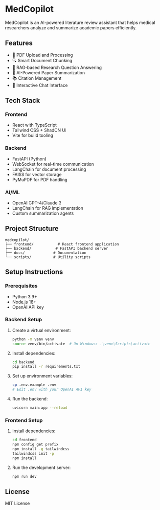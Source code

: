 # MedCopilot

MedCopilot is an AI-powered literature review assistant that helps medical researchers analyze and summarize academic papers efficiently.

## Features

- 📄 PDF Upload and Processing
- 🔍 Smart Document Chunking
- 🤖 RAG-based Research Question Answering
- 📝 AI-Powered Paper Summarization
- 📚 Citation Management
- 💬 Interactive Chat Interface

## Tech Stack

### Frontend
- React with TypeScript
- Tailwind CSS + ShadCN UI
- Vite for build tooling

### Backend
- FastAPI (Python)
- WebSocket for real-time communication
- LangChain for document processing
- FAISS for vector storage
- PyMuPDF for PDF handling

### AI/ML
- OpenAI GPT-4/Claude 3
- LangChain for RAG implementation
- Custom summarization agents

## Project Structure

```
medcopilot/
├── frontend/           # React frontend application
├── backend/           # FastAPI backend server
├── docs/             # Documentation
└── scripts/          # Utility scripts
```

## Setup Instructions

### Prerequisites
- Python 3.9+
- Node.js 18+
- OpenAI API key

### Backend Setup
1. Create a virtual environment:
   ```bash
   python -m venv venv
   source venv/bin/activate  # On Windows: .\venv\Scripts\activate
   ```

2. Install dependencies:
   ```bash
   cd backend
   pip install -r requirements.txt
   ```

3. Set up environment variables:
   ```bash
   cp .env.example .env
   # Edit .env with your OpenAI API key
   ```

4. Run the backend:
   ```bash
   uvicorn main:app --reload
   ```

### Frontend Setup
1. Install dependencies:
   ```bash
   cd frontend
   npm config get prefix
   npm install -g tailwindcss
   tailwindcss init -p
   npm install
   ```

2. Run the development server:
   ```bash
   npm run dev
   ```

## License

MIT License 